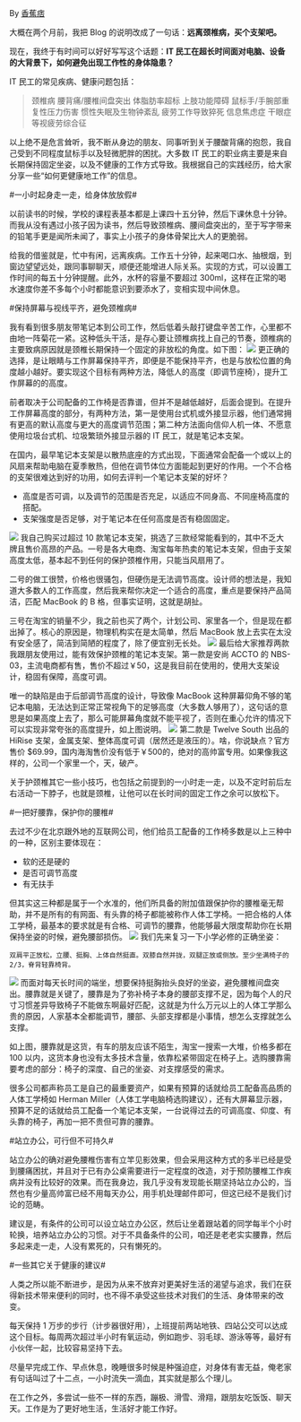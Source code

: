 By [香蕉痞](http://www.geekpark.net/user/home/index/66592)

大概在两个月前，我把 Blog 的说明改成了一句话：<strong>远离颈椎病，买个支架吧。</strong>

现在，我终于有时间可以好好写写这个话题：<strong>IT 民工在超长时间面对电脑、设备的大背景下，如何避免出现工作性的身体隐患？</strong>

IT 民工的常见疾病、健康问题包括：

>颈椎病
>腰背痛/腰椎间盘突出
>体脂肪率超标
>上肢功能障碍
>鼠标手/手腕部重复性压力伤害
>惯性失眠及生物钟紊乱
>疲劳工作导致猝死
>信息焦虑症
>干眼症等视疲劳综合征

以上绝不是危言耸听，我不断从身边的朋友、同事听到关于腰酸背痛的抱怨，我自己受到不同程度鼠标手以及轻微肥胖的困扰。大多数 IT 民工的职业病主要是来自长期保持固定坐姿，以及不健康的工作方式导致。我根据自己的实践经历，给大家分享一些“如何更健康地工作”的信息。

#一小时起身走一走，给身体放放假#

以前读书的时候，学校的课程表基本都是上课四十五分钟，然后下课休息十分钟。而我从没有遇过小孩子因为读书，然后导致颈椎病、腰间盘突出的，至于写字带来的铅笔手更是闻所未闻了，事实上小孩子的身体骨架比大人的更脆弱。

给我的借鉴就是，忙中有闲，远离疾病。工作五十分钟，起来喝口水、抽根烟，到窗边望望远处，跟同事聊聊天，顺便还能增进人际关系。实现的方式，可以设置工作时间的每五十分钟提醒。此外，水杯的容量不要超过 300ml，这样在正常的喝水速度你差不多每个小时都能意识到要添水了，变相实现中间休息。

#保持屏幕与视线平齐，避免颈椎病#

我有看到很多朋友带笔记本到公司工作，然后低着头敲打键盘辛苦工作，心里都不由地一阵菊花一紧。这种低头干活，是存心要让颈椎病找上自己的节奏，颈椎病的主要致病原因就是颈椎长期保持一个固定的非放松的角度。如下图：
<img src="http://ww2.sinaimg.cn/large/6017caffgw1e9zrmrqcinj20qo0hsgml.jpg"/>
更正确的选择，是让眼睛与工作屏幕保持平齐，即便是不能保持平齐，也是与放松位置的角度越小越好。要实现这个目标有两种方法，降低人的高度（即调节座椅），提升工作屏幕的的高度。

前者取决于公司配备的工作椅是否靠谱，但并不是越低越好，后面会提到。在提升工作屏幕高度的部分，有两种方法，第一是使用台式机或外接显示器，他们通常拥有更高的默认高度与更大的高度调节范围；第二种方法面向信仰人机一体、不愿意使用垃圾台式机、垃圾繁琐外接显示器的 IT 民工，就是笔记本支架。

在国内，最早笔记本支架是以散热底座的方式出现，下面通常会配备一个或以上的风扇来帮助电脑在夏季散热，但他在调节体位方面能起到更好的作用。一个不合格的支架很难达到好的功用，如何去评判一个笔记本支架的好坏？
<ul>
<li>高度是否可调，以及调节的范围是否充足，以适应不同身高、不同座椅高度的搭配。</li>
<li>支架强度是否足够，对于笔记本在任何高度是否有稳固固定。</li>
</ul>
<img src="http://ww4.sinaimg.cn/large/6017caffgw1e9zsoeedhfj20qo0hsab8.jpg"/>
我自己购买过超过 10 款笔记本支架，挑选了三款经常能看到的，其中不乏大牌且售价高昂的产品。一号是各大电商、淘宝每年热卖的笔记本支架，但由于支架高度太低，基本起不到任何的保护颈椎作用，只能当风扇用了。

二号的做工很赞，价格也很骚包，但硬伤是无法调节高度。设计师的想法是，我知道大多数人的工作高度，然后我来帮你决定一个适合的高度，重点是要保持产品简洁，匹配 MacBook 的 B 格，但事实证明，这就是胡扯。

三号在淘宝的销量不少，我之前也买了两个，计划公司、家里各一个，但是现在都出掉了。核心的原因是，物理机构实在是太简单，然后 MacBook 放上去实在太没有安全感了，简洁到简陋的程度了，除了便宜别无长处。
<img src="http://ww1.sinaimg.cn/large/6017caffgw1e9ztparzm7j20qo0hs3zr.jpg"/>
最后给大家推荐两款我跟朋友使用过，能有效保护颈椎的笔记本支架。第一款是安尚 ACCTO 的 NBS-03，主流电商都有售，售价不超过￥50，这是我目前在使用的，使用大支架设计，稳固有保障，高度可调。

唯一的缺陷是由于后部调节高度的设计，导致像 MacBook 这种屏幕仰角不够的笔记本电脑，无法达到正常正常视角下的足够高度（大多数人够用了），这句话的意思是如果高度上去了，那么可能屏幕角度就不能平视了，否则在重心允许的情况下可以实现非常夸张的高度提升，如上图说明。
<img src="http://ww4.sinaimg.cn/large/6017caffgw1e9ztx1qxmej20j908qmxh.jpg"/>
第二款是 Twelve South 出品的 HiRise 支架，金属支架、整体高度可调（居然还是液压的）。啥，你说缺点？官方售价 $69.99，国内海淘售价没有低于￥500的，绝对的高帅富专用。如果像我这样的，公司一个家里一个，天，破产。

关于护颈椎其它一些小技巧，也包括之前提到的一小时走一走，以及不定时前后左右活动一下脖子，也就是颈椎，让他可以在长时间的固定工作之余可以放松下。

#一把好腰靠，保护你的腰椎#

去过不少在北京跟外地的互联网公司，他们给员工配备的工作椅多数是以上三种中的一种，区别主要体现在：
<ul>
<li>软的还是硬的</li>
<li>是否可调节高度</li>
<li>有无扶手</li>
</ul>
但其实这三种都是属于一个水准的，他们所具备的附加值跟保护你的腰椎毫无帮助，并不是所有的有网面、有头靠的椅子都能被称作人体工学椅。一把合格的人体工学椅，最基本的要求就是有合格、可调节的腰靠，他能够最大限度帮助你在长期保持坐姿的时候，避免腰部损伤。
<img src="http://ww3.sinaimg.cn/large/6017caffgw1e9zvcnlfztj20qo0hsmzd.jpg"/>
我们先来复习一下小学必修的正确坐姿：

    双肩平正放松，立腰、挺胸、上体自然挺直。双膝自然并拢，双腿正放或侧放。至少坐满椅子的2/3，脊背轻靠椅背。
<img src="http://ww2.sinaimg.cn/large/6017caffgw1e9zvv0wzngj20qo0c2tai.jpg"/>
而面对每天长时间的端坐，想要保持挺胸抬头良好的坐姿，避免腰椎间盘突出。腰靠就是关键了，腰靠是为了弥补椅子本身的腰部支撑不足，因为每个人的尺寸习惯差异导致椅子不能做东啊最好匹配，这就是为什么万元以上的人体工学那么贵的原因，人家基本全都能调节，腰部、头部支撑都是小事情，想怎么支撑就怎么支撑。

如上图，腰靠就是这货，有车的朋友应该不陌生，淘宝一搜索一大堆，价格多都在 100 以内，这货本身也没有太多技术含量，依靠松紧带固定在椅子上。选购腰靠需要考虑的部分：椅子的深度、自己的坐姿、对支撑感受的需求。

很多公司都声称员工是自己的最重要资产，如果有预算的话就给员工配备高品质的人体工学椅如 Herman Miller（人体工学电脑椅选购建议），还有大屏幕显示器，预算不足的话就给员工配备一个笔记本支架，一台说得过去的可调高度、仰度、有头靠的椅子，再加一把不贵但可靠的腰靠。

#站立办公，可行但不可持久#

站立办公的确对避免腰椎伤害有立竿见影效果，但会采用这种方式的多半已经是受到腰痛困扰，并且对于已有办公桌需要进行一定程度的改造，对于预防腰椎工作疾病并没有比较好的效果。而在我身边，我几乎没有发现能长期坚持站立办公的，当然也有少量高帅富已经不用每天办公，用手机处理邮件即可，但这已经不是我们讨论的范畴。

建议是，有条件的公司可以设立站立办公区，然后让坐着跟站着的同学每半个小时轮换，培养站立办公的习惯。对于不具备条件的公司，咱还是老老实实腰靠，然后多起来走一走，人没有累死的，只有懒死的。

#一些其它关于健康的建议#

人类之所以能不断进步，是因为从来不放弃对更美好生活的渴望与追求，我们在获得新技术带来便利的同时，也不得不承受这些技术对我们的生活、身体带来的改变。

每天保持 1 万步的步行（计步器很好用），上班提前两站地铁、四站公交可以达成这个目标。每周两次超过半小时有氧运动，例如跑步、羽毛球、游泳等等，最好有小伙伴一起，比较容易坚持下去。

尽量早完成工作、早点休息，晚睡很多时候是种强迫症，对身体有害无益，俺老家有句话叫过了十二点，一小时流失一滴血，其实就是那么个理儿。

在工作之外，多尝试一些不一样的东西，蹦极、滑雪、滑翔，跟朋友吃饭饭、聊天天。工作是为了更好地生活，生活好才能工作好。

